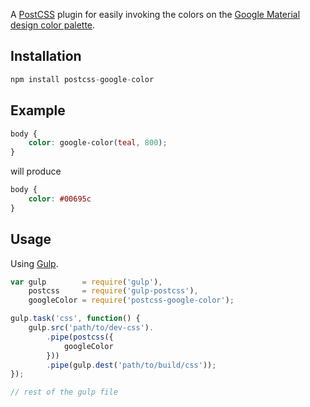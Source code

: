 A [PostCSS] plugin for easily invoking the colors on the [Google Material design color palette].

[PostCSS]: https://github.com/postcss/postcss
[Gulp]: https://github.com/gulpjs/gulp
[Google Material design color palette]: https://material.io/guidelines/style/color.html

## Installation

```js
npm install postcss-google-color
```

## Example

```css
body {
    color: google-color(teal, 800);
}
```

will produce

```css
body {
    color: #00695c
}
```

## Usage

Using [Gulp].

```js
var gulp        = require('gulp'),
    postcss     = require('gulp-postcss'),
    googleColor = require('postcss-google-color');

gulp.task('css', function() {
    gulp.src('path/to/dev-css').
        .pipe(postcss({
            googleColor
        }))
        .pipe(gulp.dest('path/to/build/css'));
});

// rest of the gulp file
```

